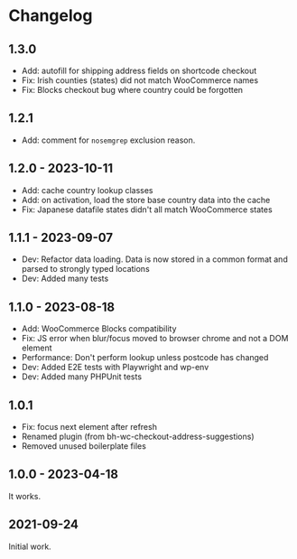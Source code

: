 # Changelog

## 1.3.0

* Add: autofill for shipping address fields on shortcode checkout
* Fix: Irish counties (states) did not match WooCommerce names
* Fix: Blocks checkout bug where country could be forgotten

## 1.2.1

* Add: comment for `nosemgrep` exclusion reason. 

## 1.2.0 - 2023-10-11

* Add: cache country lookup classes
* Add: on activation, load the store base country data into the cache
* Fix: Japanese datafile states didn't all match WooCommerce states

## 1.1.1 - 2023-09-07

* Dev: Refactor data loading. Data is now stored in a common format and parsed to strongly typed locations
* Dev: Added many tests

## 1.1.0 - 2023-08-18

* Add: WooCommerce Blocks compatibility
* Fix: JS error when blur/focus moved to browser chrome and not a DOM element
* Performance: Don't perform lookup unless postcode has changed
* Dev: Added E2E tests with Playwright and wp-env
* Dev: Added many PHPUnit tests

## 1.0.1

* Fix: focus next element after refresh
* Renamed plugin (from bh-wc-checkout-address-suggestions)
* Removed unused boilerplate files

## 1.0.0 - 2023-04-18

It works.

## 2021-09-24

Initial work.